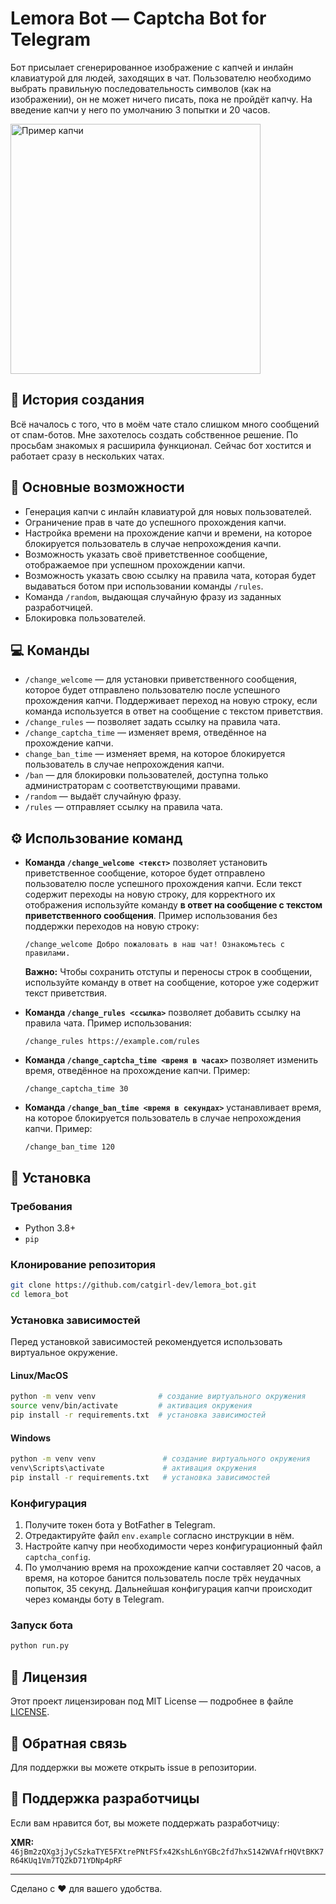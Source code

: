 # Lemora Bot — Captcha Bot for Telegram

Бот присылает сгенерированное изображение с капчей и инлайн клавиатурой для людей, заходящих в чат. Пользователю необходимо выбрать правильную последовательность символов (как на изображении), он не может ничего писать, пока не пройдёт капчу. На введение капчи у него по умолчанию 3 попытки и 20 часов. 

<img src="https://github.com/user-attachments/assets/76fe8ccd-bcc9-46ca-bf9e-ed1dae179077" 
     width="400" 
     alt="Пример капчи">
     
## 📖 История создания

Всё началось с того, что в моём чате стало слишком много сообщений от спам-ботов. Мне захотелось создать собственное решение. По просьбам знакомых я расширила функционал. Сейчас бот хостится и работает сразу в нескольких чатах.

## 🤖 Основные возможности

- Генерация капчи с инлайн клавиатурой для новых пользователей.
- Ограничение прав в чате до успешного прохождения капчи.
- Настройка времени на прохождение капчи и времени, на которое блокируется пользователь в случае непрохождения качпи.
- Возможность указать своё приветственное сообщение, отображаемое при успешном прохождении капчи.
- Возможность указать свою ссылку на правила чата, которая будет выдаваться ботом при использовании команды `/rules`.
- Команда `/random`, выдающая случайную фразу из заданных разработчицей.
- Блокировка пользователей.

## 💻 Команды

  - `/change_welcome` — для установки приветственного сообщения, которое будет отправлено пользователю после успешного прохождения капчи. Поддерживает переход на новую строку, если команда используется в ответ на сообщение с текстом приветствия.
  - `/change_rules` — позволяет задать ссылку на правила чата.
  - `/change_captcha_time` — изменяет время, отведённое на прохождение капчи.
  - `change_ban_time` — изменяет время, на которое блокируется пользователь в случае непрохождения капчи.
- `/ban` — для блокировки пользователей, доступна только администраторам с соответствующими правами.
- `/random` — выдаёт случайную фразу.
- `/rules` — отправляет ссылку на правила чата.

## ⚙️ Использование команд

- **Команда `/change_welcome <текст>`** позволяет установить приветственное сообщение, которое будет отправлено пользователю после успешного прохождения капчи. Если текст содержит переходы на новую строку, для корректного их отображения используйте команду **в ответ на сообщение с текстом приветственного сообщения**. Пример использования без поддержки переходов на новую строку:
  ```
  /change_welcome Добро пожаловать в наш чат! Ознакомьтесь с правилами.
  ```
  **Важно:** Чтобы сохранить отступы и переносы строк в сообщении, используйте команду в ответ на сообщение, которое уже содержит текст приветствия.

- **Команда `/change_rules <ссылка>`** позволяет добавить ссылку на правила чата. Пример использования:
  ```
  /change_rules https://example.com/rules
  ```
  
- **Команда `/change_captcha_time <время в часах>`** позволяет изменить время, отведённое на прохождение капчи. Пример:
  ```
  /change_captcha_time 30
  ```
- **Команда `/change_ban_time <время в секундах>`** устанавливает время, на которое блокируется пользователь в случае непрохождения капчи. Пример:
  ```
  /change_ban_time 120
  ```

## 🚀 Установка

### Требования

- Python 3.8+
- `pip`

### Клонирование репозитория

```sh
git clone https://github.com/catgirl-dev/lemora_bot.git
cd lemora_bot
```

### Установка зависимостей
Перед установкой зависимостей рекомендуется использовать виртуальное окружение.
#### Linux/MacOS
```sh
python -m venv venv              # создание виртуального окружения
source venv/bin/activate         # активация окружения
pip install -r requirements.txt  # установка зависимостей
```

#### Windows
```sh
python -m venv venv               # создание виртуального окружения
venv\Scripts\activate             # активация окружения
pip install -r requirements.txt   # установка зависимостей
```

### Конфигурация

1. Получите токен бота у BotFather в Telegram.
2. Отредактируйте файл `env.example` согласно инструкции в нём.
3. Настройте капчу при необходимости через конфигурационный файл `captcha_config`.
4. По умолчанию время на прохождение капчи составляет 20 часов, а время, на которое банится пользователь после трёх неудачных попыток, 35 секунд. Дальнейшая конфигурация капчи происходит через команды боту в Telegram.

### Запуск бота

```sh
python run.py
```

## 📃 Лицензия

Этот проект лицензирован под MIT License — подробнее в файле [LICENSE](LICENSE).

## 📩 Обратная связь

Для поддержки вы можете открыть issue в репозитории.

## 💖 Поддержка разработчицы

Если вам нравится бот, вы можете поддержать разработчицу:

**XMR:**  
`46jBm2zQXg3jJyCSzkaTYE5FXtrePNtFSfx42KshL6nYGBc2fd7hxS142WVAfrHQVtBKK7R64KUq1Vm7TQZkD71YDNp4pRF`

---

Сделано с ❤️ для вашего удобства.
